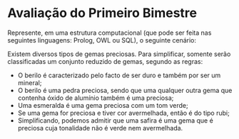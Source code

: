 # Avaliação do Primeiro Bimestre

Represente, em uma estrutura computacional (que pode ser feita nas seguintes linguagens: Prolog, OWL ou SQL), o seguinte cenário:

Existem diversos tipos de gemas preciosas. Para simplificar, somente serão
classificadas um conjunto reduzido de gemas, segundo as regras:

* O berilo é caracterizado pelo facto de ser duro e também por ser um mineral;
* O berilo é uma pedra preciosa, sendo que uma qualquer outra gema que
contenha óxido de alumínio também é uma preciosa;
* Uma esmeralda é uma gema preciosa com um tom verde;
* Se uma gema for preciosa e tiver cor avermelhada, então é do tipo rubi;
* Simplificando, podemos admitir que uma safira é uma gema que é preciosa
cuja tonalidade não é verde nem avermelhada.